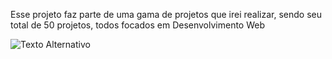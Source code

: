 Esse projeto faz parte de uma gama de projetos que irei realizar, sendo seu total de 50 projetos, todos focados em Desenvolvimento Web

![Texto Alternativo](https://github.com/FCMEXE/DesafioLanding01/assets/98589177/32d2f033-0764-4860-8ac9-1c01c09cc98a)




